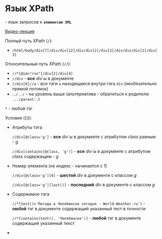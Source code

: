 # Язык XPath
\- язык запросов к **`элементам XML`**

[Видео-лекция](https://www.youtube.com/watch?v=EVGH_XxAbXQ&list=WL&index=4&ab_channel=%D0%9B%D1%91%D1%88%D0%B0%D0%9C%D0%B0%D1%80%D1%88%D0%B0%D0%BB)

Полный путь XPath (**`/`**):
+ `/html/body/div[7]/div/div[12]/div/div[2]/div[2]/div/div/div[2]/div[3]`

Относительный путь XPath (**`//`**): 
+ `//*[@id="rso"]/div[2]/div[4]`
+ `//div` - **все** *div*`ы в документе
+ `//div[6]//a` - все тэги `a` находящиеся внутри тэга `div` (необязательно прямой потомок)
+ ...`/../` - на уровень выше (альтернатива - обратиться к родителю `.../parent::`)

`*` - любой тэг


Условия (**`[]`**):
  + Атрибуты тэга

    `//div[@class='g']` - **все** *div*`ы в документе с атрибутом *class* равным - *g*

    `//div[contains(@class, 'g')]` - **все** *div*`ы в документе с атрибутом *class* содержащим - *g*
    
  + Номер элемента (не индекс - начинается с 1)

    `//div[@class='g'][6]` - **шестой** *div* в документе с классом *g*

    `//div[@class='g'][last()]` - **последний** *div* в документе с классом *g*
  
  + Содержимое тэга

    `//*[text()='Погода в Челябинске сегодня - World-Weather.ru']` - **любой** тэг в документе содержащий указанный тест в точности

    `//*[contains(text(), 'Челябинске')]` - **любой** тэг в документе содержащий указанный текст
  + 
